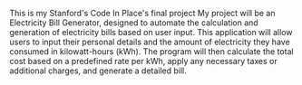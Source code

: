 This is my Stanford's Code In Place's final project
My project will be an Electricity Bill Generator, designed to automate the calculation and generation of electricity bills based on user input. 
This application will allow users to input their personal details and the amount of electricity they have consumed in kilowatt-hours (kWh). 
The program will then calculate the total cost based on a predefined rate per kWh, apply any necessary taxes or additional charges, and generate a detailed bill. 
